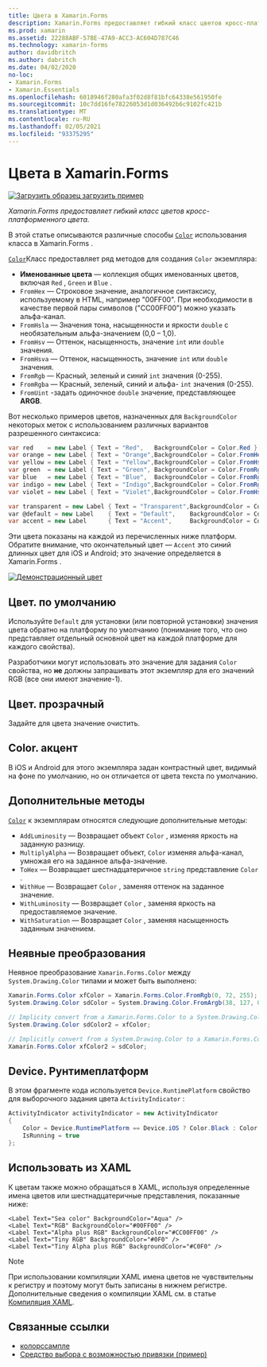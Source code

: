 ```yaml
---
title: Цвета в Xamarin.Forms
description: Xamarin.Forms предоставляет гибкий класс цветов кросс-платформенного цвета. В этой статье объясняются функциональные возможности, предоставляемые классом Color, и способы их использования.
ms.prod: xamarin
ms.assetid: 22288ABF-57BE-47A9-ACC3-AC604D787C46
ms.technology: xamarin-forms
author: davidbritch
ms.author: dabritch
ms.date: 04/02/2020
no-loc:
- Xamarin.Forms
- Xamarin.Essentials
ms.openlocfilehash: 6018946f280afa3f02d8f81bfc64338e561950fe
ms.sourcegitcommit: 10c7dd16fe78226053d1d036492b6c9102fc421b
ms.translationtype: MT
ms.contentlocale: ru-RU
ms.lasthandoff: 02/05/2021
ms.locfileid: "93375295"
---
```

# <a name="colors-in-xamarinforms"></a>Цвета в Xamarin.Forms

[![Загрузить образец](~/media/shared/download.png) загрузить пример](/samples/xamarin/xamarin-forms-samples/workingwithcolors)

_Xamarin.Forms предоставляет гибкий класс цветов кросс-платформенного цвета._

В этой статье описываются различные способы [`Color`](xref:Xamarin.Forms.Color) использования класса в Xamarin.Forms .

[`Color`](xref:Xamarin.Forms.Color)Класс предоставляет ряд методов для создания `Color` экземпляра:

- **Именованные цвета** — коллекция общих именованных цветов, включая `Red` , `Green` и `Blue` .
- `FromHex` — Строковое значение, аналогичное синтаксису, используемому в HTML, например "00FF00". При необходимости в качестве первой пары символов ("CC00FF00") можно указать альфа-канал.
- `FromHsla` — Значения тона, насыщенности и яркости `double` с необязательным альфа-значением (0,0 – 1,0).
- `FromHsv` — Оттенок, насыщенность, значение `int` или `double` значения.
- `FromHsva` — Оттенок, насыщенность, значение `int` или `double` значения.
- `FromRgb` — Красный, зеленый и синий `int` значения (0-255).
- `FromRgba` — Красный, зеленый, синий и альфа-  `int` значения (0-255).
- `FromUint` -задать одиночное `double` значение, представляющее **ARGB**.

Вот несколько примеров цветов, назначенных для `BackgroundColor` некоторых меток с использованием различных вариантов разрешенного синтаксиса:

```csharp
var red    = new Label { Text = "Red",   BackgroundColor = Color.Red };
var orange = new Label { Text = "Orange",BackgroundColor = Color.FromHex("FF6A00") };
var yellow = new Label { Text = "Yellow",BackgroundColor = Color.FromHsla(0.167, 1.0, 0.5, 1.0) };
var green  = new Label { Text = "Green", BackgroundColor = Color.FromRgb (38, 127, 0) };
var blue   = new Label { Text = "Blue",  BackgroundColor = Color.FromRgba(0, 38, 255, 255) };
var indigo = new Label { Text = "Indigo",BackgroundColor = Color.FromRgb (0, 72, 255) };
var violet = new Label { Text = "Violet",BackgroundColor = Color.FromHsla(0.82, 1, 0.25, 1) };

var transparent = new Label { Text = "Transparent",BackgroundColor = Color.Transparent };
var @default = new Label    { Text = "Default",    BackgroundColor = Color.Default };
var accent = new Label      { Text = "Accent",     BackgroundColor = Color.Accent };
```

Эти цвета показаны на каждой из перечисленных ниже платформ. Обратите внимание, что окончательный цвет — `Accent` это синий длинных цвет для iOS и Android; это значение определяется в Xamarin.Forms .

 [![Демонстрационный цвет](colors-images/colors-sml.png "Демонстрационный цвет")](colors-images/colors.png#lightbox "Демонстрационный цвет")

## <a name="colordefault"></a>Цвет. по умолчанию

Используйте `Default` для установки (или повторной установки) значения цвета обратно на платформу по умолчанию (понимание того, что оно представляет отдельный основной цвет на каждой платформе для каждого свойства).

Разработчики могут использовать это значение для задания `Color` свойства, но **не** должны запрашивать этот экземпляр для его значений RGB (все они имеют значение-1).

## <a name="colortransparent"></a>Цвет. прозрачный

Задайте для цвета значение очистить.

## <a name="coloraccent"></a>Color. акцент

В iOS и Android для этого экземпляра задан контрастный цвет, видимый на фоне по умолчанию, но он отличается от цвета текста по умолчанию.

## <a name="additional-methods"></a>Дополнительные методы

[`Color`](xref:Xamarin.Forms.Color) к экземплярам относятся следующие дополнительные методы:

- `AddLuminosity` — Возвращает объект `Color` , изменяя яркость на заданную разницу.
- `MultiplyAlpha` — Возвращает объект, `Color` изменяя альфа-канал, умножая его на заданное альфа-значение.
- `ToHex` — Возвращает шестнадцатеричное `string` представление `Color` .
- `WithHue` — Возвращает `Color` , заменяя оттенок на заданное значение.
- `WithLuminosity` — Возвращает `Color` , заменяя яркость на предоставляемое значение.
- `WithSaturation` — Возвращает `Color` , заменяя насыщенность заданным значением.

## <a name="implicit-conversions"></a>Неявные преобразования

Неявное преобразование `Xamarin.Forms.Color` между `System.Drawing.Color` типами и может быть выполнено:

```csharp
Xamarin.Forms.Color xfColor = Xamarin.Forms.Color.FromRgb(0, 72, 255);
System.Drawing.Color sdColor = System.Drawing.Color.FromArgb(38, 127, 0);

// Implicity convert from a Xamarin.Forms.Color to a System.Drawing.Color
System.Drawing.Color sdColor2 = xfColor;

// Implicitly convert from a System.Drawing.Color to a Xamarin.Forms.Color
Xamarin.Forms.Color xfColor2 = sdColor;
```

## <a name="deviceruntimeplatform"></a>Device. Рунтимеплатформ

В этом фрагменте кода используется `Device.RuntimePlatform` свойство для выборочного задания цвета `ActivityIndicator` :

```csharp
ActivityIndicator activityIndicator = new ActivityIndicator
{
    Color = Device.RuntimePlatform == Device.iOS ? Color.Black : Color.Default,
    IsRunning = true
};
```

## <a name="use-from-xaml"></a>Использовать из XAML

К цветам также можно обращаться в XAML, используя определенные имена цветов или шестнадцатеричные представления, показанные ниже:

```xaml
<Label Text="Sea color" BackgroundColor="Aqua" />
<Label Text="RGB" BackgroundColor="#00FF00" />
<Label Text="Alpha plus RGB" BackgroundColor="#CC00FF00" />
<Label Text="Tiny RGB" BackgroundColor="#0F0" />
<Label Text="Tiny Alpha plus RGB" BackgroundColor="#C0F0" />
```

> [!NOTE]
> При использовании компиляции XAML имена цветов не чувствительны к регистру и поэтому могут быть записаны в нижнем регистре. Дополнительные сведения о компиляции XAML см. в статье [Компиляция XAML](~/xamarin-forms/xaml/xamlc.md).

## <a name="related-links"></a>Связанные ссылки

- [колорссампле](/samples/xamarin/xamarin-forms-samples/workingwithcolors)
- [Средство выбора с возможностью привязки (пример)](/samples/xamarin/xamarin-forms-samples/userinterface-bindablepicker)